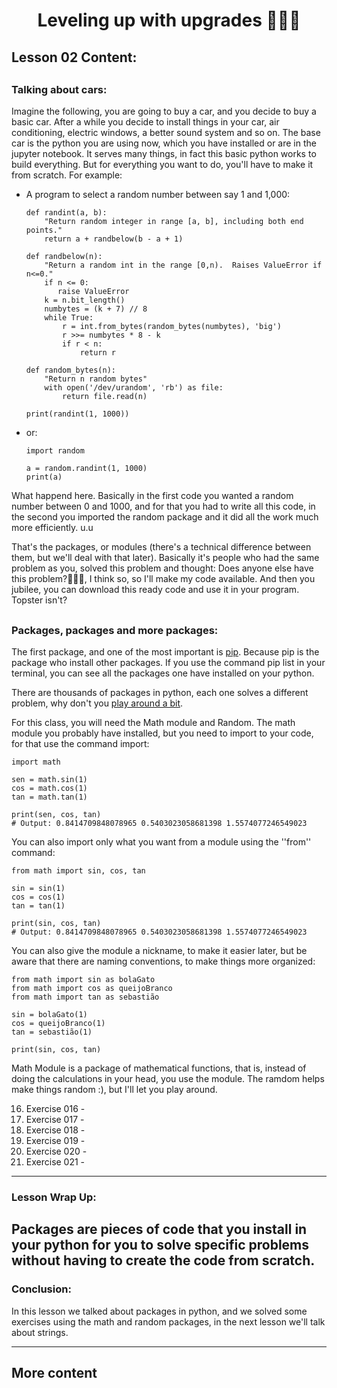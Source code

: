 <div align="center">
  
# Leveling up with upgrades 🍄🍄🍄

</div>

## Lesson 02 Content:

##

### Talking about cars:
Imagine the following, you are going to buy a car, and you decide to buy a basic car. After a while you decide to install things in your car, air conditioning, electric windows, a better sound system and so on.
The base car is the python you are using now, which you have installed or are in the jupyter notebook. It serves many things, in fact this basic python works to build everything. But for everything you want to do, you'll have to make it from scratch. For example: 

- A program to select a random number between say 1 and 1,000:

      def randint(a, b):
          "Return random integer in range [a, b], including both end points."
          return a + randbelow(b - a + 1)

      def randbelow(n):
          "Return a random int in the range [0,n).  Raises ValueError if n<=0."
          if n <= 0:
             raise ValueError
          k = n.bit_length()
          numbytes = (k + 7) // 8
          while True:
              r = int.from_bytes(random_bytes(numbytes), 'big')
              r >>= numbytes * 8 - k
              if r < n:
                  return r

      def random_bytes(n):
          "Return n random bytes"
          with open('/dev/urandom', 'rb') as file:
              return file.read(n)

      print(randint(1, 1000))

- or:

      import random   

      a = random.randint(1, 1000)
      print(a)

What happend here. Basically in the first code you wanted a random number between 0 and 1000, and for that you had to write all this code, in the second you imported the random package and it did all the work much more efficiently. u.u

That's the packages, or modules (there's a technical difference between them, but we'll deal with that later). Basically it's people who had the same problem as you, solved this problem and thought: Does anyone else have this problem?🤔🤔🤔, I think so, so I'll make my code available. And then you jubilee, you can download this ready code and use it in your program. Topster isn't?


##

### Packages, packages and more packages:
The first package, and one of the most important is [pip](https://pypi.org/project/pip/). Because pip is the package who install other packages. If you use the command pip list in your terminal, you can see all the packages one have installed on your python. 

There are thousands of packages in python, each one solves a different problem, why don't you [play around a bit](https://pypi.org/).

For this class, you will need the Math module and Random. The math module you probably have installed, but you need to import to your code, for that use the command import:

    import math 

    sen = math.sin(1)
    cos = math.cos(1)
    tan = math.tan(1)

    print(sen, cos, tan)
    # Output: 0.8414709848078965 0.5403023058681398 1.5574077246549023
    
You can also import only what you want from a module using the ''from'' command:

    from math import sin, cos, tan 

    sin = sin(1)
    cos = cos(1)
    tan = tan(1)

    print(sin, cos, tan)
    # Output: 0.8414709848078965 0.5403023058681398 1.5574077246549023
    
You can also give the module a nickname, to make it easier later, but be aware that there are naming conventions, to make things more organized:

    from math import sin as bolaGato 
    from math import cos as queijoBranco
    from math import tan as sebastião

    sin = bolaGato(1)
    cos = queijoBranco(1)
    tan = sebastião(1)

    print(sin, cos, tan)
    
Math Module is a package of mathematical functions, that is, instead of doing the calculations in your head, you use the module. The ramdom helps make things random :), but I'll let you play around.

16. Exercise 016 - []()
17. Exercise 017 - []()
18. Exercise 018 - []()
19. Exercise 019 - []()
20. Exercise 020 - []()
21. Exercise 021 - []()


---

### Lesson Wrap Up:

Packages are pieces of code that you install in your python for you to solve specific problems without having to create the code from scratch.
---

### Conclusion:

In this lesson we talked about packages in python, and we solved some exercises using the math and random packages, in the next lesson we'll talk about strings.

---

## More content
